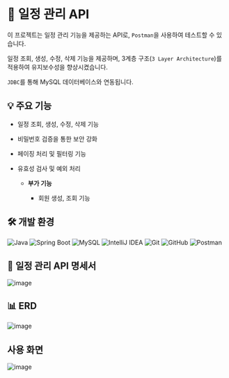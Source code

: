 #  📅 일정 관리 API

이 프로젝트는 일정 관리 기능을 제공하는 API로, `Postman`을 사용하여 테스트할 수 있습니다. 

일정 조회, 생성, 수정, 삭제 기능을 제공하며, 3계층 구조(`3 Layer Architecture`)를 적용하여 유지보수성을 향상시켰습니다. 

`JDBC`를 통해 MySQL 데이터베이스와 연동됩니다.

## 💡 주요 기능
- 일정 조회, 생성, 수정, 삭제 기능
- 비밀번호 검증을 통한 보안 강화
- 페이징 처리 및 필터링 기능
- 유효성 검사 및 예외 처리


  - **부가 기능**
    
    - 회원 생성, 조회 기능

## 🛠️ 개발 환경
![Java](https://img.shields.io/badge/Java-007396?style=flat&logo=java&logoColor=white)
![Spring Boot](https://img.shields.io/badge/Spring%20Boot-6DB33F?style=flat&logo=springboot&logoColor=white)
![MySQL](https://img.shields.io/badge/MySQL-4479A1?style=flat&logo=mysql&logoColor=white)
![IntelliJ IDEA](https://img.shields.io/badge/IntelliJ%20IDEA-000000?style=flat&logo=intellij-idea&logoColor=white)
![Git](https://img.shields.io/badge/Git-F05032?style=flat&logo=git&logoColor=white)
![GitHub](https://img.shields.io/badge/GitHub-181717?style=flat&logo=github&logoColor=white)
![Postman](https://img.shields.io/badge/Postman-FF6C37?style=flat&logo=postman&logoColor=white)

## 📝 일정 관리 API 명세서
![image](https://github.com/user-attachments/assets/368c22bf-78e3-4dfa-8860-7dc959dc482c)

## 📊 ERD
![image](https://github.com/user-attachments/assets/ced06e66-e928-4492-8a46-060f3cee380a)

## 사용 화면
![image](https://github.com/user-attachments/assets/6d3708e8-fdc8-433f-ab2a-57b8d64add3f)

